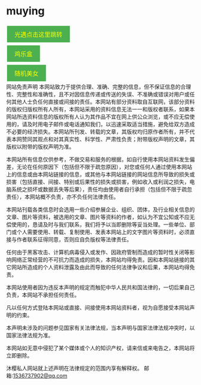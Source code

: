 # muying
<html lang="en">
<head>
  <meta charset="UTF-8">
  <meta name="viewport" content="width=device-width, initial-scale=1.0">
  <title>Fireworks Effect</title>
  <style>
  </style>
</head>
<body>
	<a href="https://www.123pan.com/s/yDpiVv-COEpH.html" class="button">光遇点击这里跳转</a>  
	<br />
	<a href="https://hanmuying.github.io/ai-kun" class="button">鸡乐盒</a>
	<br />
	<a href="https://hanmuying.github.io/meinv/" class="button">随机美女</a>
	<style>  
	    .button {  
	        display: inline-block;  
	        padding: 10px 20px;  
	        text-decoration: none;  
	        background-color: #4CAF50; /* Green */  
	        border: none;  
	        color: yellow;  
	        text-align: center;  
	        text-decoration: none;  
	        display: inline-block;  
	        font-size: 16px;  
	        margin: 4px 2px;  
	        cursor: pointer;  
	    }  
	</style>
	<br />
网站免责声明
本网站致力于提供合理、准确、完整的信息，但不保证信息的合理性、完整性和准确性，且不对因信息传递或传送的失误、不准确或错误对用户或任何其他人士负任何直接或间接的责任。本网站有部分资料取自互联网，该部分资料的版权归版权所有人所有，本网站采用的资料信息无法一一和版权者联系，如果本网站所选资料信息的版权所有人认为其作品不宜在网上供公众浏览，或不应无偿使用的，请及时用电子邮件或电话通知我们，以迅速采取适当措施，避免给双方造成不必要的经济损失。本网站所刊发、转载的文章，其版权均归原作者所有，并不代表本网赞同其观点和对其真实性、科学性、严肃性负责；附带版权声明的文章，其版权以附带的版权声明为准。

本网站所有信息仅供参考，不做交易和服务的根据，如自行使用本网站资料发生偏差，无论在任何原因下（包括但不限于疏忽原因），对您或任何人通过使用本网站上的信息或由本网站链接的信息，或其他与本网站链接的网站信息所导致的损失或损害（包括直接、间接、特别或后果性的损失或损害，例如收入或利润之损失，电脑系统之损坏或数据丢失等后果），责任均由使用者自行承担（包括但不限于疏忽责任），本网站概不负责，亦不负任何法律责任。

本网站刊载各类信息时会选用一些介绍参展企业、组织、团体，及行业相关信息的文章、图片等资料，被选用的文章、图片等资料的作者，如认为不宜公知或不应无偿使用的，恳请及时与我们联系，我们将予以当即删除等妥当处理。一些单位、部门或个人需要使用、转载、复制使用、发表本网站上的文字图片等资料时，必须直接与作者联系征得同意，否则应自负版权等法律责任。

任何由于黑客攻击、计算机病毒侵入或发作、因政府管制而造成的暂时性关闭等影响网络正常经营的不可抗力而造成的损失，本网站均得免责。因和本网站链接的其它网站所造成的个人资料泄露及由此而导致的任何法律争议和后果，本网站均得免责。

本网站使用者因为违反本声明的规定而触犯中华人民共和国法律的，一切后果自己负责，本网站不承担任何责任。

凡以任何方式登陆本网站或直接、间接使用本网站资料者，视为自愿接受本网站声明的约束。

本声明未涉及的问题参见国家有关法律法规，当本声明与国家法律法规冲突时，以国家法律法规为准。

本网站如无意中侵犯了某个媒体或个人的知识产权，请来信或来电告之，本网站将立即删除。

沐樱私人网站就上述声明在法律规定的范围内享有解释权。
邮箱:1536737902@qq.com
</body>
</html>

